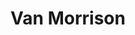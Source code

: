 ---
title: "Van Morrison"
summary: "Sir George Ivan Morrison OBE , known professionally as Van Morrison, is a Northern Irish singer-songwriter and multi-instrumentalist whose recording career spans seven decades. Morrison began performing as a teenager in the late-1950s, playing a variety of instruments including guitar, harmonica, keyboards and saxophone for various Irish showbands, covering the popular hits of that time. Known as \"Van the Man\" to his fans,, Morrison rose to prominence in the mid-1960s as the lead singer of the Northern Irish R&B band Them, with whom he wrote and recorded \"Gloria\", which became a garage band staple. His solo career started under the pop-hit oriented guidance of Bert Berns with the release of the hit single \"Brown Eyed Girl\" in 1967. After Berns's death, Warner Bros. Records bought Morrison's contract and allowed him three sessions to record Astral Weeks . While initially a poor seller, the album has become regarded as a classic. Moondance established Morrison as a major artist, and he built on his reputation throughout the 1970s with a series of acclaimed albums and live performances.
Much of Morrison's music is structured around the conventions of soul music and early rhythm and blues. An equal part of his catalogue consists of lengthy, spiritually inspired musical journeys that show the influence of Celtic tradition, jazz and stream of consciousness narrative, such as the album Astral Weeks. The two strains together are sometimes referred to as \"Celtic soul\", and his music has been described as attaining \"a kind of violent transcendence\".Morrison's albums have performed well in Ireland and the UK, with more than 40 reaching the UK top 40. He has scored top ten albums in the UK in four consecutive decades, following the success of 2021's Latest Record Project, Volume 1. Eighteen of his albums have reached the top 40 in the United States, twelve of them between 1997 and 2017. Since turning 70 in 2015, he has released – on average – more than an album a year. He has received two Grammy Awards, the 1994 Brit Award for Outstanding Contribution to Music, the 2017 Americana Music Lifetime Achievement Award for Songwriting and has been inducted into both the Rock and Roll Hall of Fame and the Songwriters Hall of Fame. In 2016, he was knighted for services to the music industry and to tourism in Northern Ireland."
image: "van-morrison.jpg"
apple_music_artist_url: "https://music.apple.com/gb/artist/van-morrison/253638"
wikipedia_url: "https://en.wikipedia.org/wiki/Van_Morrison"
---